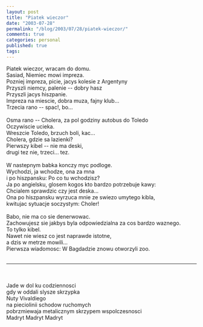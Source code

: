 ```yaml
---
layout: post
title: "Piatek wieczor"
date: "2003-07-28"
permalink: "/blog/2003/07/28/piatek-wieczor/"
comments: true
categories: personal
published: true
tags: 
---
```


Piatek wieczor, wracam do domu.<br />Sasiad, Niemiec mowi impreza.<br />Pozniej impreza, picie, jacys kolesie z Argentyny<br />Przyszli niemcy, palenie -- dobry hasz<br />Przyszli jacys hiszpanie.<br />Impreza na miescie, dobra muza, fajny klub...<br />Trzecia rano -- spac!, bo...<br /><br />Osma rano -- Cholera, za pol godziny autobus do Toledo<br />Oczywiscie ucieka.<br />Wreszcie Toledo, brzuch boli, kac...<br />Cholera, gdzie sa lazienki?<br />Pierwszy kibel -- nie ma deski,<br />drugi tez nie, trzeci... tez.<br /><br />W nastepnym babka konczy myc podloge.<br />Wychodzi, ja wchodze, ona za mna<br />i po hiszpansku: Po co tu wchodzisz?<br />Ja po angielsku, glosem kogos kto bardzo potrzebuje kawy:<br />Chcialem sprawdzic czy jest deska...<br />Ona po hiszpansku wyrzuca mnie ze swiezo umytego kibla,<br />kwitujac sytuacje soczystym: Choler!<br /><br />Babo, nie ma co sie denerwowac.<br />Zachowujesz sie jakbys byla odpowiedzialna za cos bardzo waznego.<br />To tylko kibel.<br />Nawet nie wiesz co jest naprawde istotne,<br />a dzis w metrze mowili...<br />Pierwsza wiadomosc: W Bagdadzie znowu otworzyli zoo.<br /><br /><HR><br /><br />Jade w dol ku codziennosci<br />gdy w oddali slysze skrzypka<br />Nuty Vivaldiego <br />na pieciolinii schodow ruchomych<br />pobrzmiewaja metalicznym skrzypem wspolczesnosci<br />Madryt Madryt Madryt